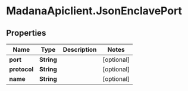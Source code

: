 # MadanaApiclient.JsonEnclavePort

## Properties

Name | Type | Description | Notes
------------ | ------------- | ------------- | -------------
**port** | **String** |  | [optional] 
**protocol** | **String** |  | [optional] 
**name** | **String** |  | [optional] 


